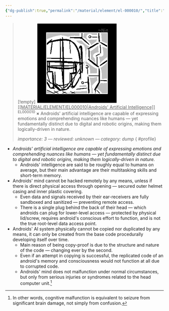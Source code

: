 ```yaml
---
{"dg-publish":true,"permalink":"/material/element/el-000010/","title":"Androids' Artificial Intelligence","tags":["-element"]}
---
```


>[!empty]
> ![EL000010.png|icon](/img/user/RESOURCE/ASSET/ICON/EL000010.png) <u class="title">[[MATERIAL/ELEMENT/EL000010\|Androids' Artificial Intelligence]]</u> <sup class="title">EL000010</sup> <b class="title">×</b>
> Androids' artificial intelligence are capable of expressing emotions and comprehending nuances like humans — yet fundamentally distinct due to digital and robotic origins, making them logically-driven in nature.
> 
> <i class="small">importance: 3 — reviewed: unknown — category: dump</i>
{ #profile}


- *Androids' artificial intelligence are capable of expressing emotions and comprehending nuances like humans — yet fundamentally distinct due to digital and robotic origins, making them logically-driven in nature.*
	- Androids' intelligence are said to be roughly equal to humans on average, but their main advantage are their multitasking skills and short-term memory.
- Androids' mind cannot be hacked remotely by any means, unless if there is direct physical access through opening — secured outer helmet casing and inner plastic covering.
	- Even data and signals received by their ear-receivers are fully sandboxed and sanitized — preventing remote access.
	- There is a single plug behind the back of their head — which androids can plug for lower-level access — protected by physical lid/screw, requires android's conscious effort to function, and is not the true root-level data access point.
- Androids' AI system physically cannot be copied nor duplicated by any means, it can only be created from the base code procedurally developing itself over time.
	- Main reason of being copy-proof is due to the structure and nature of the code — changing ever by the second.
	- Even if an attempt in copying is successful, the replicated code of an android's memory and consciousness would not function at all due to corrupted code.
	- Androids' mind does not malfunction under normal circumstances, but only from serious injuries or syndromes related to the head computer unit.[^1]

[^1]: In other words, cognitive malfunction is equivalent to seizure from significant brain damage, not simply from confusion.
